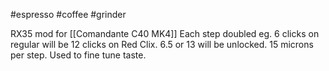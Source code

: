 #espresso #coffee #grinder 

RX35 mod for [[Comandante C40 MK4]]
Each step doubled eg. 6 clicks on regular will be 12 clicks on Red Clix. 6.5 or 13 will be unlocked.
15 microns per step.
Used to fine tune taste.